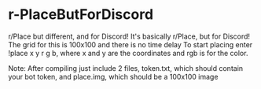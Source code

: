 ﻿# r-PlaceButForDiscord
r/Place but different, and for Discord! 
It's basically r/Place, but for Discord!
The grid for this is 100x100 and there is no time delay
To start placing enter !place x y r g b, where x and y are the coordinates and rgb is for the color.

Note: After compiling just include 2 files, token.txt, which should contain your bot token, and place.img, which should be a 100x100 image
